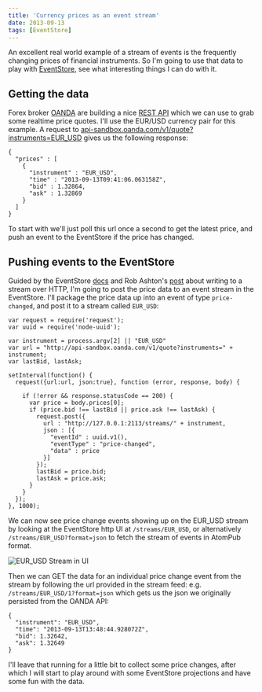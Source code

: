 ```yaml
---
title: 'Currency prices as an event stream'
date: 2013-09-13
tags: [EventStore]
---
```


An excellent real world example of a stream of events is the frequently changing prices of financial instruments. So I'm going to use that data to play with <a href="http://geteventstore.com" target="_blank">EventStore</a>, see what interesting things I can do with it. <!-- excerpt -->

## Getting the data

Forex broker <a href="http://developer.oanda.com/" target="_blank">OANDA</a> are building a nice <a href="https://github.com/oanda/apidocs/" target="_blank">REST API</a> which we can use to grab some realtime price quotes. I'll use the EUR/USD currency pair for this example. A request to <a href="http://api-sandbox.oanda.com/v1/quote?instruments=EUR_USD" target="_blank">api-sandbox.oanda.com/v1/quote?instruments=EUR_USD</a> gives us the following response:

```
{
  "prices" : [
    {
      "instrument" : "EUR_USD",
      "time" : "2013-09-13T09:41:06.063158Z",
      "bid" : 1.32864,
      "ask" : 1.32869
    }
  ]
}
```

To start with we'll just poll this url once a second to get the latest price, and push an event to the EventStore if the price has changed.
	
## Pushing events to the EventStore

Guided by the EventStore <a href="https://github.com/EventStore/EventStore/wiki/Writing-to-a-Stream-(HTTP)" target="_blank">docs</a> and Rob Ashton's <a href="http://codeofrob.com/entries/pushing-data-into-streams-in-the-eventstore.html" target="_blank">post</a> about writing to a stream over HTTP, I'm going to post the price data to an event stream in the EventStore. I'll package the price data up into an event of type `price-changed`, and post it to a stream called `EUR_USD`:

```
var request = require('request');
var uuid = require('node-uuid');

var instrument = process.argv[2] || "EUR_USD"
var url = "http://api-sandbox.oanda.com/v1/quote?instruments=" + instrument;
var lastBid, lastAsk;

setInterval(function() {
  request({url:url, json:true}, function (error, response, body) {

    if (!error && response.statusCode == 200) {
      var price = body.prices[0];
      if (price.bid !== lastBid || price.ask !== lastAsk) {
        request.post({
          url : "http://127.0.0.1:2113/streams/" + instrument, 
          json : [{
            "eventId" : uuid.v1(), 
            "eventType" : "price-changed",
            "data" : price
          }]
        });
        lastBid = price.bid;
        lastAsk = price.ask;
      }
    }
  });
}, 1000);
```

We can now see price change events showing up on the EUR_USD stream by looking at the EventStore http UI at `/streams/EUR_USD`, or alternatively `/streams/EUR_USD?format=json` to fetch the stream of events in AtomPub format.

![EUR_USD Stream in UI]({{assets}}/images/EventStoreUI_EURUSD_Event_Stream.png) 

Then we can GET the data for an individual price change event from the stream by following the url provided in the stream feed: e.g. `/streams/EUR_USD/1?format=json` which gets us the json we originally persisted from the OANDA API:

```
{
  "instrument": "EUR_USD",
  "time": "2013-09-13T13:48:44.928072Z",
  "bid": 1.32642,
  "ask": 1.32649
}
```

I'll leave that running for a little bit to collect some price changes, after which I will start to play around with some EventStore projections and have some fun with the data.

